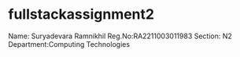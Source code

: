 # fullstackassignment2
Name: Suryadevara Ramnikhil
Reg.No:RA2211003011983
Section: N2
Department:Computing Technologies
